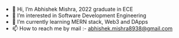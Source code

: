- 👋 Hi, I’m Abhishek Mishra, 2022 graduate in ECE
- 👀 I’m interested in Software Development Engineering
- 🌱 I’m currently learning MERN stack, Web3 and DApps
- 📫 How to reach me by mail :- abhishek.mishra8938@gmail.com

<!---
AbhishekMishra8938/AbhishekMishra8938 is a ✨ special ✨ repository because its `README.md` (this file) appears on your GitHub profile.
You can click the Preview link to take a look at your changes.
--->
